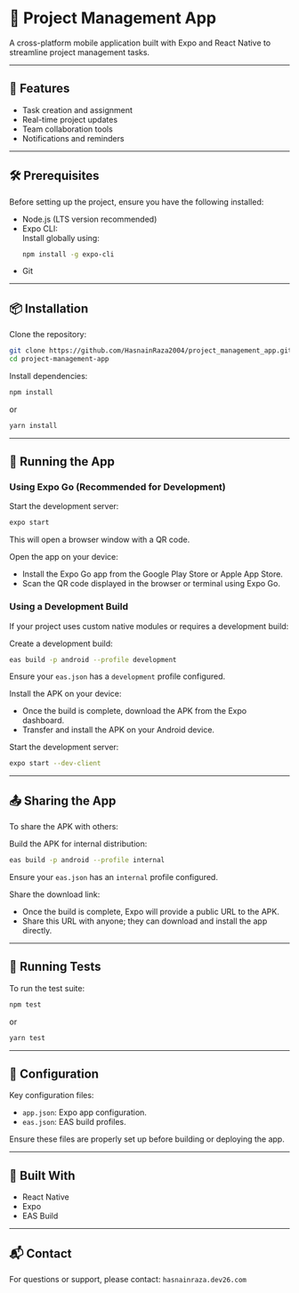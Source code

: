 # 📱 Project Management App  
A cross-platform mobile application built with Expo and React Native to streamline project management tasks.

---

## 🚀 Features  
- Task creation and assignment  
- Real-time project updates  
- Team collaboration tools  
- Notifications and reminders  

---

## 🛠️ Prerequisites  
Before setting up the project, ensure you have the following installed:  
- Node.js (LTS version recommended)  
- Expo CLI:  
  Install globally using:  
  ```bash
  npm install -g expo-cli
  ```  
- Git  

---

## 📦 Installation  
Clone the repository:  
```bash
git clone https://github.com/HasnainRaza2004/project_management_app.git
cd project-management-app
```

Install dependencies:  
```bash
npm install
```
or  
```bash
yarn install
```

---

## 📱 Running the App  

### Using Expo Go (Recommended for Development)  
Start the development server:  
```bash
expo start
```  
This will open a browser window with a QR code.

Open the app on your device:  
- Install the Expo Go app from the Google Play Store or Apple App Store.  
- Scan the QR code displayed in the browser or terminal using Expo Go.  

### Using a Development Build  
If your project uses custom native modules or requires a development build:

Create a development build:  
```bash
eas build -p android --profile development
```  
Ensure your `eas.json` has a `development` profile configured.

Install the APK on your device:  
- Once the build is complete, download the APK from the Expo dashboard.  
- Transfer and install the APK on your Android device.  

Start the development server:  
```bash
expo start --dev-client
```

---

## 📤 Sharing the App  
To share the APK with others:  

Build the APK for internal distribution:  
```bash
eas build -p android --profile internal
```  
Ensure your `eas.json` has an `internal` profile configured.

Share the download link:  
- Once the build is complete, Expo will provide a public URL to the APK.  
- Share this URL with anyone; they can download and install the app directly.  

---

## 🧪 Running Tests  
To run the test suite:  
```bash
npm test
```
or  
```bash
yarn test
```

---

## 📄 Configuration  
Key configuration files:  
- `app.json`: Expo app configuration.  
- `eas.json`: EAS build profiles.  

Ensure these files are properly set up before building or deploying the app.  

---

## 🧰 Built With  
- React Native  
- Expo  
- EAS Build  

---

## 📬 Contact  
For questions or support, please contact: `hasnainraza.dev26.com`